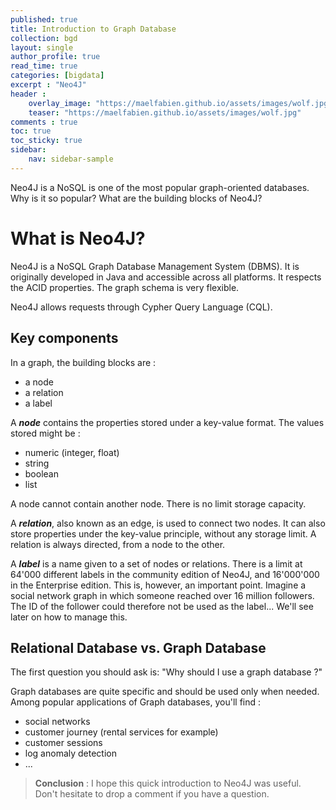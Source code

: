 ```yaml
---
published: true
title: Introduction to Graph Database
collection: bgd
layout: single
author_profile: true
read_time: true
categories: [bigdata]
excerpt : "Neo4J"
header :
    overlay_image: "https://maelfabien.github.io/assets/images/wolf.jpg"
    teaser: "https://maelfabien.github.io/assets/images/wolf.jpg"
comments : true
toc: true
toc_sticky: true
sidebar:
    nav: sidebar-sample
---
```


Neo4J is a NoSQL is one of the most popular graph-oriented databases. Why is it so popular? What are the building blocks of Neo4J?

# What is Neo4J?

Neo4J is a NoSQL Graph Database Management System (DBMS). It is originally developed in Java and accessible across all platforms. It respects the ACID properties. The graph schema is very flexible. 

Neo4J allows requests through Cypher Query Language (CQL).

## Key components

In a graph, the building blocks are :
- a node
- a relation
- a label

A ***node*** contains the properties stored under a key-value format. The values stored might be :
- numeric (integer, float)
- string
- boolean
- list

A node cannot contain another node. There is no limit storage capacity. 

A ***relation***, also known as an edge, is used to connect two nodes. It can also store properties under the key-value principle, without any storage limit. A relation is always directed, from a node to the other. 

A ***label*** is a name given to a set of nodes or relations. There is a limit at 64'000 different labels in the community edition of Neo4J, and 16'000'000 in the Enterprise edition. This is, however, an important point. Imagine a social network graph in which someone reached over 16 million followers. The ID of the follower could therefore not be used as the label... We'll see later on how to manage this.

## Relational Database vs. Graph Database

The first question you should ask is: "Why should I use a graph database ?"

Graph databases are quite specific and should be used only when needed. Among popular applications of Graph databases, you'll find :
- social networks 
- customer journey (rental services for example)
- customer sessions 
- log anomaly detection 
- ...




> **Conclusion** : I hope this quick introduction to Neo4J was useful. Don't hesitate to drop a comment if you have a question.